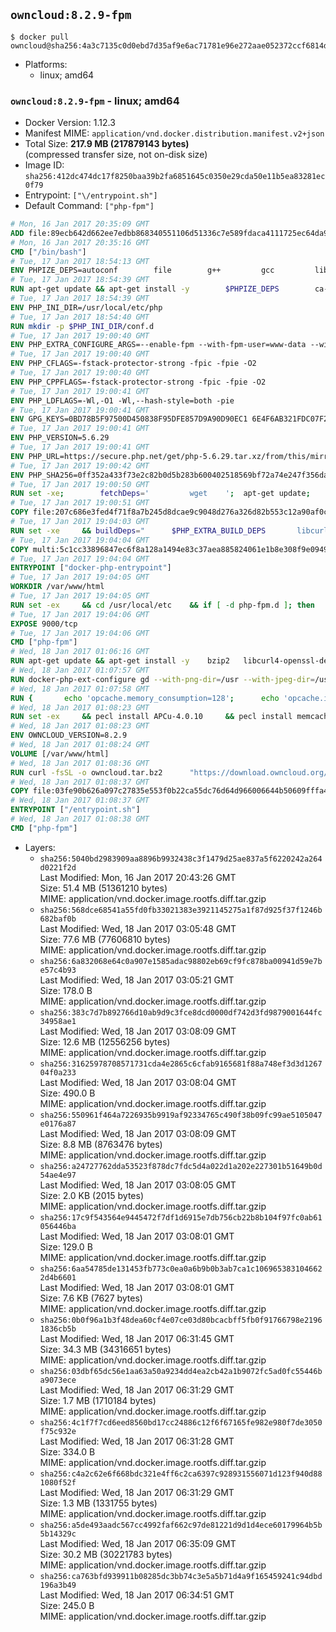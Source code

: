 ## `owncloud:8.2.9-fpm`

```console
$ docker pull owncloud@sha256:4a3c7135c0d0ebd7d35af9e6ac71781e96e272aae052372ccf6814defa76b6c4
```

-	Platforms:
	-	linux; amd64

### `owncloud:8.2.9-fpm` - linux; amd64

-	Docker Version: 1.12.3
-	Manifest MIME: `application/vnd.docker.distribution.manifest.v2+json`
-	Total Size: **217.9 MB (217879143 bytes)**  
	(compressed transfer size, not on-disk size)
-	Image ID: `sha256:412dc474dc17f8250baa39b2fa6851645c0350e29cda50e11b5ea83281ec0f79`
-	Entrypoint: `["\/entrypoint.sh"]`
-	Default Command: `["php-fpm"]`

```dockerfile
# Mon, 16 Jan 2017 20:35:09 GMT
ADD file:89ecb642d662ee7edbb868340551106d51336c7e589fdaca4111725ec64da957 in / 
# Mon, 16 Jan 2017 20:35:16 GMT
CMD ["/bin/bash"]
# Tue, 17 Jan 2017 18:54:13 GMT
ENV PHPIZE_DEPS=autoconf 		file 		g++ 		gcc 		libc-dev 		make 		pkg-config 		re2c
# Tue, 17 Jan 2017 18:54:39 GMT
RUN apt-get update && apt-get install -y 		$PHPIZE_DEPS 		ca-certificates 		curl 		libedit2 		libsqlite3-0 		libxml2 		xz-utils 	--no-install-recommends && rm -r /var/lib/apt/lists/*
# Tue, 17 Jan 2017 18:54:39 GMT
ENV PHP_INI_DIR=/usr/local/etc/php
# Tue, 17 Jan 2017 18:54:40 GMT
RUN mkdir -p $PHP_INI_DIR/conf.d
# Tue, 17 Jan 2017 19:00:40 GMT
ENV PHP_EXTRA_CONFIGURE_ARGS=--enable-fpm --with-fpm-user=www-data --with-fpm-group=www-data
# Tue, 17 Jan 2017 19:00:40 GMT
ENV PHP_CFLAGS=-fstack-protector-strong -fpic -fpie -O2
# Tue, 17 Jan 2017 19:00:40 GMT
ENV PHP_CPPFLAGS=-fstack-protector-strong -fpic -fpie -O2
# Tue, 17 Jan 2017 19:00:41 GMT
ENV PHP_LDFLAGS=-Wl,-O1 -Wl,--hash-style=both -pie
# Tue, 17 Jan 2017 19:00:41 GMT
ENV GPG_KEYS=0BD78B5F97500D450838F95DFE857D9A90D90EC1 6E4F6AB321FDC07F2C332E3AC2BF0BC433CFC8B3
# Tue, 17 Jan 2017 19:00:41 GMT
ENV PHP_VERSION=5.6.29
# Tue, 17 Jan 2017 19:00:41 GMT
ENV PHP_URL=https://secure.php.net/get/php-5.6.29.tar.xz/from/this/mirror PHP_ASC_URL=https://secure.php.net/get/php-5.6.29.tar.xz.asc/from/this/mirror
# Tue, 17 Jan 2017 19:00:42 GMT
ENV PHP_SHA256=0ff352a433f73e2c82b0d5b283b600402518569bf72a74e247f356dacbf322a7 PHP_MD5=190bf5b52d1fc68d5500a8cdc7e33164
# Tue, 17 Jan 2017 19:00:50 GMT
RUN set -xe; 		fetchDeps=' 		wget 	'; 	apt-get update; 	apt-get install -y --no-install-recommends $fetchDeps; 	rm -rf /var/lib/apt/lists/*; 		mkdir -p /usr/src; 	cd /usr/src; 		wget -O php.tar.xz "$PHP_URL"; 		if [ -n "$PHP_SHA256" ]; then 		echo "$PHP_SHA256 *php.tar.xz" | sha256sum -c -; 	fi; 	if [ -n "$PHP_MD5" ]; then 		echo "$PHP_MD5 *php.tar.xz" | md5sum -c -; 	fi; 		if [ -n "$PHP_ASC_URL" ]; then 		wget -O php.tar.xz.asc "$PHP_ASC_URL"; 		export GNUPGHOME="$(mktemp -d)"; 		for key in $GPG_KEYS; do 			gpg --keyserver ha.pool.sks-keyservers.net --recv-keys "$key"; 		done; 		gpg --batch --verify php.tar.xz.asc php.tar.xz; 		rm -r "$GNUPGHOME"; 	fi; 		apt-get purge -y --auto-remove $fetchDeps
# Tue, 17 Jan 2017 19:00:51 GMT
COPY file:207c686e3fed4f71f8a7b245d8dcae9c9048d276a326d82b553c12a90af0c0ca in /usr/local/bin/ 
# Tue, 17 Jan 2017 19:04:03 GMT
RUN set -xe 	&& buildDeps=" 		$PHP_EXTRA_BUILD_DEPS 		libcurl4-openssl-dev 		libedit-dev 		libsqlite3-dev 		libssl-dev 		libxml2-dev 	" 	&& apt-get update && apt-get install -y $buildDeps --no-install-recommends && rm -rf /var/lib/apt/lists/* 		&& export CFLAGS="$PHP_CFLAGS" 		CPPFLAGS="$PHP_CPPFLAGS" 		LDFLAGS="$PHP_LDFLAGS" 	&& docker-php-source extract 	&& cd /usr/src/php 	&& ./configure 		--with-config-file-path="$PHP_INI_DIR" 		--with-config-file-scan-dir="$PHP_INI_DIR/conf.d" 				--disable-cgi 				--enable-ftp 		--enable-mbstring 		--enable-mysqlnd 				--with-curl 		--with-libedit 		--with-openssl 		--with-zlib 				$PHP_EXTRA_CONFIGURE_ARGS 	&& make -j "$(nproc)" 	&& make install 	&& { find /usr/local/bin /usr/local/sbin -type f -executable -exec strip --strip-all '{}' + || true; } 	&& make clean 	&& docker-php-source delete 		&& apt-get purge -y --auto-remove -o APT::AutoRemove::RecommendsImportant=false $buildDeps
# Tue, 17 Jan 2017 19:04:04 GMT
COPY multi:5c1cc33896847ec6f8a128a1494e83c37aea885824061e1b8e308f9e09499956 in /usr/local/bin/ 
# Tue, 17 Jan 2017 19:04:04 GMT
ENTRYPOINT ["docker-php-entrypoint"]
# Tue, 17 Jan 2017 19:04:05 GMT
WORKDIR /var/www/html
# Tue, 17 Jan 2017 19:04:05 GMT
RUN set -ex 	&& cd /usr/local/etc 	&& if [ -d php-fpm.d ]; then 		sed 's!=NONE/!=!g' php-fpm.conf.default | tee php-fpm.conf > /dev/null; 		cp php-fpm.d/www.conf.default php-fpm.d/www.conf; 	else 		mkdir php-fpm.d; 		cp php-fpm.conf.default php-fpm.d/www.conf; 		{ 			echo '[global]'; 			echo 'include=etc/php-fpm.d/*.conf'; 		} | tee php-fpm.conf; 	fi 	&& { 		echo '[global]'; 		echo 'error_log = /proc/self/fd/2'; 		echo; 		echo '[www]'; 		echo '; if we send this to /proc/self/fd/1, it never appears'; 		echo 'access.log = /proc/self/fd/2'; 		echo; 		echo 'clear_env = no'; 		echo; 		echo '; Ensure worker stdout and stderr are sent to the main error log.'; 		echo 'catch_workers_output = yes'; 	} | tee php-fpm.d/docker.conf 	&& { 		echo '[global]'; 		echo 'daemonize = no'; 		echo; 		echo '[www]'; 		echo 'listen = [::]:9000'; 	} | tee php-fpm.d/zz-docker.conf
# Tue, 17 Jan 2017 19:04:06 GMT
EXPOSE 9000/tcp
# Tue, 17 Jan 2017 19:04:06 GMT
CMD ["php-fpm"]
# Wed, 18 Jan 2017 01:06:16 GMT
RUN apt-get update && apt-get install -y 	bzip2 	libcurl4-openssl-dev 	libfreetype6-dev 	libicu-dev 	libjpeg-dev 	libldap2-dev 	libmcrypt-dev 	libmemcached-dev 	libpng12-dev 	libpq-dev 	libxml2-dev 	&& rm -rf /var/lib/apt/lists/*
# Wed, 18 Jan 2017 01:07:57 GMT
RUN docker-php-ext-configure gd --with-png-dir=/usr --with-jpeg-dir=/usr 	&& docker-php-ext-configure ldap --with-libdir=lib/x86_64-linux-gnu/ 	&& docker-php-ext-install exif gd intl ldap mbstring mcrypt mysql opcache pdo_mysql pdo_pgsql pgsql zip
# Wed, 18 Jan 2017 01:07:58 GMT
RUN { 		echo 'opcache.memory_consumption=128'; 		echo 'opcache.interned_strings_buffer=8'; 		echo 'opcache.max_accelerated_files=4000'; 		echo 'opcache.revalidate_freq=60'; 		echo 'opcache.fast_shutdown=1'; 		echo 'opcache.enable_cli=1'; 	} > /usr/local/etc/php/conf.d/opcache-recommended.ini
# Wed, 18 Jan 2017 01:08:23 GMT
RUN set -ex 	&& pecl install APCu-4.0.10 	&& pecl install memcached-2.2.0 	&& pecl install redis-2.2.8 	&& docker-php-ext-enable apcu memcached redis
# Wed, 18 Jan 2017 01:08:23 GMT
ENV OWNCLOUD_VERSION=8.2.9
# Wed, 18 Jan 2017 01:08:24 GMT
VOLUME [/var/www/html]
# Wed, 18 Jan 2017 01:08:36 GMT
RUN curl -fsSL -o owncloud.tar.bz2 		"https://download.owncloud.org/community/owncloud-${OWNCLOUD_VERSION}.tar.bz2" 	&& curl -fsSL -o owncloud.tar.bz2.asc 		"https://download.owncloud.org/community/owncloud-${OWNCLOUD_VERSION}.tar.bz2.asc" 	&& export GNUPGHOME="$(mktemp -d)" 	&& gpg --keyserver ha.pool.sks-keyservers.net --recv-keys E3036906AD9F30807351FAC32D5D5E97F6978A26 	&& gpg --batch --verify owncloud.tar.bz2.asc owncloud.tar.bz2 	&& rm -r "$GNUPGHOME" owncloud.tar.bz2.asc 	&& tar -xjf owncloud.tar.bz2 -C /usr/src/ 	&& rm owncloud.tar.bz2
# Wed, 18 Jan 2017 01:08:37 GMT
COPY file:03fe90b626a097c27835e553f0b22ca55dc76d64d966006644b50609fffa4161 in /entrypoint.sh 
# Wed, 18 Jan 2017 01:08:37 GMT
ENTRYPOINT ["/entrypoint.sh"]
# Wed, 18 Jan 2017 01:08:38 GMT
CMD ["php-fpm"]
```

-	Layers:
	-	`sha256:5040bd2983909aa8896b9932438c3f1479d25ae837a5f6220242a264d0221f2d`  
		Last Modified: Mon, 16 Jan 2017 20:43:26 GMT  
		Size: 51.4 MB (51361210 bytes)  
		MIME: application/vnd.docker.image.rootfs.diff.tar.gzip
	-	`sha256:568dce68541a55fd0fb33021383e3921145275a1f87d925f37f1246b682baf0b`  
		Last Modified: Wed, 18 Jan 2017 03:05:48 GMT  
		Size: 77.6 MB (77606810 bytes)  
		MIME: application/vnd.docker.image.rootfs.diff.tar.gzip
	-	`sha256:6a832068e64c0a907e1585adac98802eb69cf9fc878ba00941d59e7be57c4b93`  
		Last Modified: Wed, 18 Jan 2017 03:05:21 GMT  
		Size: 178.0 B  
		MIME: application/vnd.docker.image.rootfs.diff.tar.gzip
	-	`sha256:383c7d7b892766d10ab9d9c3fce8dcd0000df742d3fd9879001644fc34958ae1`  
		Last Modified: Wed, 18 Jan 2017 03:08:09 GMT  
		Size: 12.6 MB (12556256 bytes)  
		MIME: application/vnd.docker.image.rootfs.diff.tar.gzip
	-	`sha256:31625978708571731cda4e2865c6cfab9165681f88a748ef3d3d126704f0a233`  
		Last Modified: Wed, 18 Jan 2017 03:08:04 GMT  
		Size: 490.0 B  
		MIME: application/vnd.docker.image.rootfs.diff.tar.gzip
	-	`sha256:550961f464a7226935b9919af92334765c490f38b09fc99ae5105047e0176a87`  
		Last Modified: Wed, 18 Jan 2017 03:08:09 GMT  
		Size: 8.8 MB (8763476 bytes)  
		MIME: application/vnd.docker.image.rootfs.diff.tar.gzip
	-	`sha256:a24727762dda53523f878dc7fdc5d4a022d1a202e227301b51649b0d54ae4e97`  
		Last Modified: Wed, 18 Jan 2017 03:08:05 GMT  
		Size: 2.0 KB (2015 bytes)  
		MIME: application/vnd.docker.image.rootfs.diff.tar.gzip
	-	`sha256:17c9f543564e9445472f7df1d6915e7db756cb22b8b104f97fc0ab61056446ba`  
		Last Modified: Wed, 18 Jan 2017 03:08:01 GMT  
		Size: 129.0 B  
		MIME: application/vnd.docker.image.rootfs.diff.tar.gzip
	-	`sha256:6aa54785de131453fb773c0ea0a6b9b0b3ab7ca1c1069653831046622d4b6601`  
		Last Modified: Wed, 18 Jan 2017 03:08:01 GMT  
		Size: 7.6 KB (7627 bytes)  
		MIME: application/vnd.docker.image.rootfs.diff.tar.gzip
	-	`sha256:0b0f96a1b3f48dea60cf4e07ce03d80bcacbff5fb0f91766798e21961836cb5b`  
		Last Modified: Wed, 18 Jan 2017 06:31:45 GMT  
		Size: 34.3 MB (34316651 bytes)  
		MIME: application/vnd.docker.image.rootfs.diff.tar.gzip
	-	`sha256:03dbf65dc56e1aa63a50a9234dd4ea2cb42a1b9072fc5ad0fc55446ba9073ece`  
		Last Modified: Wed, 18 Jan 2017 06:31:29 GMT  
		Size: 1.7 MB (1710184 bytes)  
		MIME: application/vnd.docker.image.rootfs.diff.tar.gzip
	-	`sha256:4c1f7f7cd6eed8560bd17cc24886c12f6f67165fe982e980f7de3050f75c932e`  
		Last Modified: Wed, 18 Jan 2017 06:31:28 GMT  
		Size: 334.0 B  
		MIME: application/vnd.docker.image.rootfs.diff.tar.gzip
	-	`sha256:c4a2c62e6f668bdc321e4ff6c2ca6397c928931556071d123f940d881080f52f`  
		Last Modified: Wed, 18 Jan 2017 06:31:29 GMT  
		Size: 1.3 MB (1331755 bytes)  
		MIME: application/vnd.docker.image.rootfs.diff.tar.gzip
	-	`sha256:a5de493aadc567cc4992faf662c97de81221d9d1d4ece60179964b5b5b14329c`  
		Last Modified: Wed, 18 Jan 2017 06:35:09 GMT  
		Size: 30.2 MB (30221783 bytes)  
		MIME: application/vnd.docker.image.rootfs.diff.tar.gzip
	-	`sha256:ca763bfd939911b08285dc3bb74c3e5a5b71d4a9f165459241c94dbd196a3b49`  
		Last Modified: Wed, 18 Jan 2017 06:34:51 GMT  
		Size: 245.0 B  
		MIME: application/vnd.docker.image.rootfs.diff.tar.gzip
